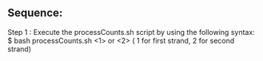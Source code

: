 ## Sequence:

  Step 1 : Execute the processCounts.sh script by using the following syntax:
           $ bash processCounts.sh <1> or <2> ( 1 for first strand, 2 for second strand)
           
           
